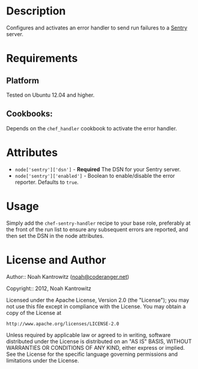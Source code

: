 Description
===========

Configures and activates an error handler to send run failures to a [Sentry](htt://getsentry.com/) server.

Requirements
============

## Platform

Tested on Ubuntu 12.04 and higher.

## Cookbooks:

Depends on the `chef_handler` cookbook to activate the error handler.

Attributes
==========

* `node['sentry']['dsn']` - **Required** The DSN for your Sentry server.
* `node['sentry']['enabled']` - Boolean to enable/disable the error reporter. Defaults to `true`.

Usage
=====

Simply add the `chef-sentry-handler` recipe to your base role, preferably at the front
of the run list to ensure any subsequent errors are reported, and then set the
DSN in the node attributes.

License and Author
==================

Author:: Noah Kantrowitz (<noah@coderanger.net>)

Copyright:: 2012, Noah Kantrowitz

Licensed under the Apache License, Version 2.0 (the "License");
you may not use this file except in compliance with the License.
You may obtain a copy of the License at

    http://www.apache.org/licenses/LICENSE-2.0

Unless required by applicable law or agreed to in writing, software
distributed under the License is distributed on an "AS IS" BASIS,
WITHOUT WARRANTIES OR CONDITIONS OF ANY KIND, either express or implied.
See the License for the specific language governing permissions and
limitations under the License.

